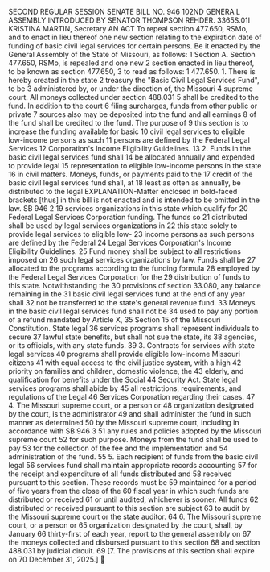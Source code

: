SECOND REGULAR SESSION
SENATE BILL NO. 946
102ND GENERA L ASSEMBLY
INTRODUCED BY SENATOR THOMPSON REHDER.
3365S.01I KRISTINA MARTIN, Secretary
AN ACT
To repeal section 477.650, RSMo, and to enact in lieu thereof one new section relating to the
expiration date of funding of basic civil legal services for certain persons.
Be it enacted by the General Assembly of the State of Missouri, as follows:
1 Section A. Section 477.650, RSMo, is repealed and one new
2 section enacted in lieu thereof, to be known as section 477.650,
3 to read as follows:
1 477.650. 1. There is hereby created in the state
2 treasury the "Basic Civil Legal Services Fund", to be
3 administered by, or under the direction of, the Missouri
4 supreme court. All moneys collected under section 488.031
5 shall be credited to the fund. In addition to the court
6 filing surcharges, funds from other public or private
7 sources also may be deposited into the fund and all earnings
8 of the fund shall be credited to the fund. The purpose of
9 this section is to increase the funding available for basic
10 civil legal services to eligible low-income persons as such
11 persons are defined by the Federal Legal Services
12 Corporation's Income Eligibility Guidelines.
13 2. Funds in the basic civil legal services fund shall
14 be allocated annually and expended to provide legal
15 representation to eligible low-income persons in the state
16 in civil matters. Moneys, funds, or payments paid to the
17 credit of the basic civil legal services fund shall, at
18 least as often as annually, be distributed to the legal
EXPLANATION-Matter enclosed in bold-faced brackets [thus] in this bill is not enacted
and is intended to be omitted in the law.
SB 946 2
19 services organizations in this state which qualify for
20 Federal Legal Services Corporation funding. The funds so
21 distributed shall be used by legal services organizations in
22 this state solely to provide legal services to eligible low-
23 income persons as such persons are defined by the Federal
24 Legal Services Corporation's Income Eligibility Guidelines.
25 Fund money shall be subject to all restrictions imposed on
26 such legal services organizations by law. Funds shall be
27 allocated to the programs according to the funding formula
28 employed by the Federal Legal Services Corporation for the
29 distribution of funds to this state. Notwithstanding the
30 provisions of section 33.080, any balance remaining in the
31 basic civil legal services fund at the end of any year shall
32 not be transferred to the state's general revenue fund.
33 Moneys in the basic civil legal services fund shall not be
34 used to pay any portion of a refund mandated by Article X,
35 Section 15 of the Missouri Constitution. State legal
36 services programs shall represent individuals to secure
37 lawful state benefits, but shall not sue the state, its
38 agencies, or its officials, with any state funds.
39 3. Contracts for services with state legal services
40 programs shall provide eligible low-income Missouri citizens
41 with equal access to the civil justice system, with a high
42 priority on families and children, domestic violence, the
43 elderly, and qualification for benefits under the Social
44 Security Act. State legal services programs shall abide by
45 all restrictions, requirements, and regulations of the Legal
46 Services Corporation regarding their cases.
47 4. The Missouri supreme court, or a person or
48 organization designated by the court, is the administrator
49 and shall administer the fund in such manner as determined
50 by the Missouri supreme court, including in accordance with
SB 946 3
51 any rules and policies adopted by the Missouri supreme court
52 for such purpose. Moneys from the fund shall be used to pay
53 for the collection of the fee and the implementation and
54 administration of the fund.
55 5. Each recipient of funds from the basic civil legal
56 services fund shall maintain appropriate records accounting
57 for the receipt and expenditure of all funds distributed and
58 received pursuant to this section. These records must be
59 maintained for a period of five years from the close of the
60 fiscal year in which such funds are distributed or received
61 or until audited, whichever is sooner. All funds
62 distributed or received pursuant to this section are subject
63 to audit by the Missouri supreme court or the state auditor.
64 6. The Missouri supreme court, or a person or
65 organization designated by the court, shall, by January
66 thirty-first of each year, report to the general assembly on
67 the moneys collected and disbursed pursuant to this section
68 and section 488.031 by judicial circuit.
69 [7. The provisions of this section shall expire on
70 December 31, 2025.]
